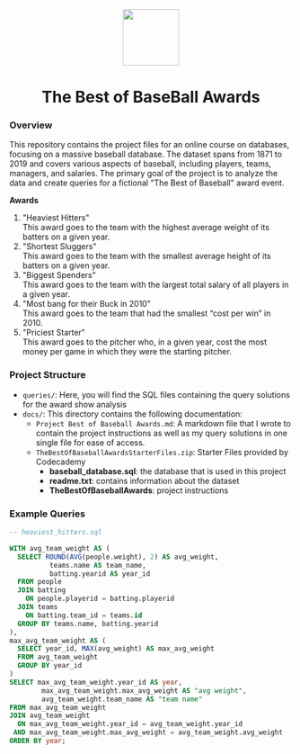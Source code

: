 <div align=center>

<img src="https://github.com/melissaveraherbst/the-best-of-baseball-awards/assets/84316275/dd788272-76e7-422b-ba63-eacd9f75d207" width=100px />

# The Best of BaseBall Awards

</div>

### Overview

This repository contains the project files for an online course on databases, focusing on a massive baseball database. The dataset spans from 1871 to 2019 and covers various aspects of baseball, including players, teams, managers, and salaries. The primary goal of the project is to analyze the data and create queries for a fictional "The Best of Baseball" award event.

**Awards**

1. "Heaviest Hitters"  
This award goes to the team with the highest average weight of its batters on a given year.
2. "Shortest Sluggers"  
This award goes to the team with the smallest average height of its batters on a given year.
3. "Biggest Spenders"  
This award goes to the team with the largest total salary of all players in a given year.
4. "Most bang for their Buck in 2010"  
This award goes to the team that had the smallest “cost per win” in 2010.
5. "Priciest Starter"  
This award goes to the pitcher who, in a given year, cost the most money per game in which they were the starting pitcher.

### Project Structure

- `queries/`: Here, you will find the SQL files containing the query solutions for the award show analysis
- `docs/`: This directory contains the following documentation:
  - `Project Best of Baseball Awards.md`: A markdown file that I wrote to contain the project instructions as well as my query solutions in one single file for ease of access. 
  - `TheBestOfBaseballAwardsStarterFiles.zip`: Starter Files provided by Codecademy
    -  **baseball_database.sql**: the database that is used in this project 
    -  **readme.txt**: contains information about the dataset
    -  **TheBestOfBaseballAwards**: project instructions

### Example Queries

```sql
-- heaviest_hitters.sql

WITH avg_team_weight AS (
  SELECT ROUND(AVG(people.weight), 2) AS avg_weight,
          teams.name AS team_name,
          batting.yearid AS year_id
  FROM people
  JOIN batting
    ON people.playerid = batting.playerid
  JOIN teams
    ON batting.team_id = teams.id
  GROUP BY teams.name, batting.yearid
),
max_avg_team_weight AS (
  SELECT year_id, MAX(avg_weight) AS max_avg_weight
  FROM avg_team_weight
  GROUP BY year_id
)
SELECT max_avg_team_weight.year_id AS year,
        max_avg_team_weight.max_avg_weight AS "avg weight",
        avg_team_weight.team_name AS "team name"
FROM max_avg_team_weight
JOIN avg_team_weight
  ON max_avg_team_weight.year_id = avg_team_weight.year_id
 AND max_avg_team_weight.max_avg_weight = avg_team_weight.avg_weight
ORDER BY year;
```

